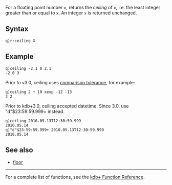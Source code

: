 For a floating point number `x`, returns the *ceiling* of `x`, i.e. the least integer greater than or equal to `x`. An integer `x` is returned unchanged.

Syntax
------

    q)r:ceiling X

Example
-------

    q)ceiling -2.1 0 2.1
    -2 0 3

Prior to v3.0, ceiling uses [comparison tolerance](Cookbook/ComparisonTolerance "wikilink"), for example:

    q)ceiling 2 + 10 xexp -12 -13
    3 2

Prior to kdb+3.0, ceiling accepted datetime. Since 3.0, use "d"$23:59:59.999+ instead.

    q)ceiling 2010.05.13T12:30:59.999
    2010.05.14
    q)"d"$23:59:59.999+ 2010.05.13T12:30:59.999
    2010.05.14

See also
--------

-   [floor](Reference/floor "wikilink")

------------------------------------------------------------------------

For a complete list of functions, see the [kdb+ Function Reference](Reference "wikilink").
